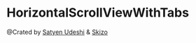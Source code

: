# HorizontalScrollViewWithTabs
@Crated by [Satyen Udeshi](http://stackoverflow.com/users/2641726/satyen-udeshi) & [Skizo](http://stackoverflow.com/users/4385913/skizo?tab=profile)





